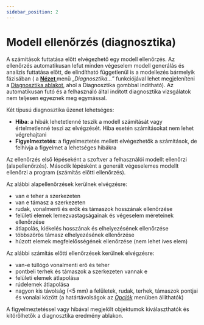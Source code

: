 ```yaml
---
sidebar_position: 2
---
```

# Modell ellenőrzés (diagnosztika)
<!-- wp:paragraph {"align":"justify"} -->

A számítások futtatása előtt elvégezhető egy modell ellenőrzés. Az ellenőrzés automatikusan lefut minden végeselem modell generálás és analízis futtatása előtt, de elindítható függetlenül is a modellezés bármelyik fázisában ( a **[Nézet ](../1_0_general-description/1_2_the-main-window.md#nézet-menü)** menü „_Diagnosztika…_” funkciójával lehet megjeleníteni a [Diagnosztika ablakot](../1_0_general-description/1_2_the-main-window.md#diagnosztika-ablak), ahol a Diagnosztika gombbal indítható). Az automatikusan futó és a felhasználó által indított diagnosztika vizsgálatok nem teljesen egyeznek meg egymással.

<!-- /wp:paragraph -->

<!-- wp:paragraph {"align":"justify"} -->

Két típusú diagnosztika üzenet lehetséges:

<!-- /wp:paragraph -->

<!-- wp:list -->

- **Hiba**: a hibák lehetetlenné teszik a modell számítását vagy értelmetlenné teszi az elvégzését. Hiba esetén számításokat nem lehet végrehajtani
- **Figyelmeztetés**: a figyelmeztetés mellett elvégezhetők a számítások, de felhívja a figyelmet a lehetséges hibákra

<!-- /wp:list -->

<!-- wp:paragraph -->

Az ellenőrzés első lépéseként a szoftver a felhasználói modellt ellenőrzi (alapellenőrzés). Második lépésként a generált végeselemes modellt ellenőrzi a program (számítás előtti ellenőrzés).

<!-- /wp:paragraph -->

<!-- wp:paragraph -->

Az alábbi alapellenőrzések kerülnek elvégzésre:

<!-- /wp:paragraph -->

<!-- wp:list -->

- van e teher a szerkezeten
- van e támasz a szerkezeten
- rudak, vonalmenti és erők és támaszok hosszának ellenőrzése
- felületi elemek lemezvastagságainak és végeselem méreteinek ellenőrzése
- átlapolás, kiékelés hosszának és elhelyezésének ellenőrzése
- többszörös támasz elhelyezésének ellenőrzése
- húzott elemek megfelelősségének ellenőrzése (nem lehet íves elem)

<!-- /wp:list -->

<!-- wp:paragraph -->

Az alábbi számítás előtti ellenőrzések kerülnek elvégzésre:

<!-- /wp:paragraph -->

<!-- wp:list -->

- van-e túllógó vonalmenti erő és teher
- pontbeli terhek és támaszok a szerkezeten vannak e
- felületi elemek átlapolása
- rúdelemek átlapolása
- nagyon kis távolság (&lt;5 mm) a felületek, rudak, terhek, támaszok pontjai és vonalai között (a határtávolságok az _[Opciók](../1_0_general-description/1_2_the-main-window.md#opciók-menü)_ menüben állíthatók)

<!-- /wp:list -->

<!-- wp:paragraph -->

A figyelmeztetéssel vagy hibával megjelölt objektumok kiválaszthatók és kitörölhetők a diagnosztika eredmény ablakon.

<!-- /wp:paragraph -->

